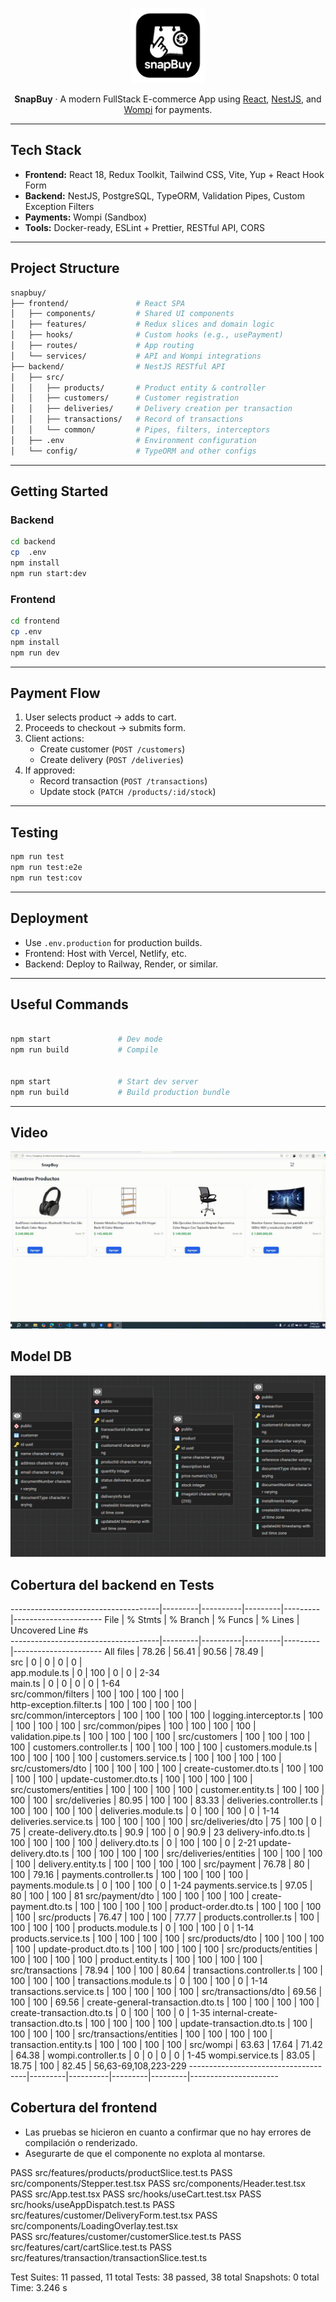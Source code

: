 <p align="center">
  <img src="https://raw.githubusercontent.com/Javier6170/snapbuy/33221d08cf76478f2137c17081a3f8d0d7a72d23/frontend/src/logo.svg" width="120" alt="SnapBuy Logo" />
</p>

<p align="center">
  <b>SnapBuy</b> · A modern FullStack E-commerce App using <a href="https://reactjs.org/">React</a>, <a href="https://nestjs.com/">NestJS</a>, and <a href="https://wompi.co/">Wompi</a> for payments.
</p>

---

##  Tech Stack

- **Frontend:** React 18, Redux Toolkit, Tailwind CSS, Vite, Yup + React Hook Form
- **Backend:** NestJS, PostgreSQL, TypeORM, Validation Pipes, Custom Exception Filters
- **Payments:** Wompi (Sandbox)
- **Tools:** Docker-ready, ESLint + Prettier, RESTful API, CORS

---

##  Project Structure

```bash
snapbuy/
├── frontend/               # React SPA
│   ├── components/         # Shared UI components
│   ├── features/           # Redux slices and domain logic
│   ├── hooks/              # Custom hooks (e.g., usePayment)
│   ├── routes/             # App routing
│   └── services/           # API and Wompi integrations
├── backend/                # NestJS RESTful API
│   ├── src/
│   │   ├── products/       # Product entity & controller
│   │   ├── customers/      # Customer registration
│   │   ├── deliveries/     # Delivery creation per transaction
│   │   ├── transactions/   # Record of transactions
│   │   └── common/         # Pipes, filters, interceptors
│   ├── .env                # Environment configuration
│   └── config/             # TypeORM and other configs
```

---

##  Getting Started

### Backend

```bash
cd backend
cp  .env  
npm install
npm run start:dev
```

### Frontend

```bash
cd frontend
cp .env 
npm install
npm run dev
```

---

##  Payment Flow

1. User selects product → adds to cart.
2. Proceeds to checkout → submits form.
3. Client actions:
   - Create customer (`POST /customers`)
   - Create delivery (`POST /deliveries`)
4. If approved:
   - Record transaction (`POST /transactions`)
   - Update stock (`PATCH /products/:id/stock`)

---

##  Testing

```bash
npm run test          
npm run test:e2e      
npm run test:cov     
```

---

##  Deployment

- Use `.env.production` for production builds.
- Frontend: Host with Vercel, Netlify, etc.
- Backend: Deploy to Railway, Render, or similar.

---

##  Useful Commands

```bash

npm start               # Dev mode
npm run build           # Compile


npm start               # Start dev server
npm run build           # Build production bundle
```

---

##  Video

![Demostración de la app](./video-ejecucion.gif)

##  Model DB 

![Modelado de la base de datos](./model-db.png)

##  Cobertura del backend en Tests

-------------------------------------|---------|----------|---------|---------|----------------------
File                                 | % Stmts | % Branch | % Funcs | % Lines | Uncovered Line #s    
-------------------------------------|---------|----------|---------|---------|----------------------
All files                            |   78.26 |    56.41 |   90.56 |   78.49 |                      
 src                                 |       0 |        0 |       0 |       0 |                      
  app.module.ts                      |       0 |      100 |       0 |       0 | 2-34                 
  main.ts                            |       0 |        0 |       0 |       0 | 1-64                 
 src/common/filters                  |     100 |      100 |     100 |     100 |                      
  http-exception.filter.ts           |     100 |      100 |     100 |     100 |                      
 src/common/interceptors             |     100 |      100 |     100 |     100 | 
  logging.interceptor.ts             |     100 |      100 |     100 |     100 | 
 src/common/pipes                    |     100 |      100 |     100 |     100 | 
  validation.pipe.ts                 |     100 |      100 |     100 |     100 | 
 src/customers                       |     100 |      100 |     100 |     100 | 
  customers.controller.ts            |     100 |      100 |     100 |     100 | 
  customers.module.ts                |     100 |      100 |     100 |     100 | 
  customers.service.ts               |     100 |      100 |     100 |     100 | 
 src/customers/dto                   |     100 |      100 |     100 |     100 | 
  create-customer.dto.ts             |     100 |      100 |     100 |     100 | 
  update-customer.dto.ts             |     100 |      100 |     100 |     100 | 
 src/customers/entities              |     100 |      100 |     100 |     100 | 
  customer.entity.ts                 |     100 |      100 |     100 |     100 | 
 src/deliveries                      |   80.95 |      100 |     100 |   83.33 | 
  deliveries.controller.ts           |     100 |      100 |     100 |     100 | 
  deliveries.module.ts               |       0 |      100 |     100 |       0 | 1-14
  deliveries.service.ts              |     100 |      100 |     100 |     100 | 
 src/deliveries/dto                  |      75 |      100 |       0 |      75 | 
  create-delivery.dto.ts             |    90.9 |      100 |       0 |    90.9 | 23
  delivery-info.dto.ts               |     100 |      100 |     100 |     100 | 
  delivery.dto.ts                    |       0 |      100 |     100 |       0 | 2-21
  update-delivery.dto.ts             |     100 |      100 |     100 |     100 | 
 src/deliveries/entities             |     100 |      100 |     100 |     100 | 
  delivery.entity.ts                 |     100 |      100 |     100 |     100 | 
 src/payment                         |   76.78 |       80 |     100 |   79.16 | 
  payments.controller.ts             |     100 |      100 |     100 |     100 | 
  payments.module.ts                 |       0 |      100 |     100 |       0 | 1-24
  payments.service.ts                |   97.05 |       80 |     100 |     100 | 81
 src/payment/dto                     |     100 |      100 |     100 |     100 |
  create-payment.dto.ts              |     100 |      100 |     100 |     100 |
  product-order.dto.ts               |     100 |      100 |     100 |     100 |
 src/products                        |   76.47 |      100 |     100 |   77.77 |
  products.controller.ts             |     100 |      100 |     100 |     100 |
  products.module.ts                 |       0 |      100 |     100 |       0 | 1-14
  products.service.ts                |     100 |      100 |     100 |     100 |
 src/products/dto                    |     100 |      100 |     100 |     100 |
  update-product.dto.ts              |     100 |      100 |     100 |     100 |
 src/products/entities               |     100 |      100 |     100 |     100 |
  product.entity.ts                  |     100 |      100 |     100 |     100 |
 src/transactions                    |   78.94 |      100 |     100 |   80.64 |
  transactions.controller.ts         |     100 |      100 |     100 |     100 |
  transactions.module.ts             |       0 |      100 |     100 |       0 | 1-14
  transactions.service.ts            |     100 |      100 |     100 |     100 |
 src/transactions/dto                |   69.56 |      100 |     100 |   69.56 |
  create-general-transaction.dto.ts  |     100 |      100 |     100 |     100 |
  create-transaction.dto.ts          |       0 |      100 |     100 |       0 | 1-35
  internal-create-transaction.dto.ts |     100 |      100 |     100 |     100 |
  update-transaction.dto.ts          |     100 |      100 |     100 |     100 |
 src/transactions/entities           |     100 |      100 |     100 |     100 |
  transaction.entity.ts              |     100 |      100 |     100 |     100 |
 src/wompi                           |   63.63 |    17.64 |   71.42 |   64.38 |
  wompi.controller.ts                |       0 |        0 |       0 |       0 | 1-45
  wompi.service.ts                   |   83.05 |    18.75 |     100 |   82.45 | 56,63-69,108,223-229
-------------------------------------|---------|----------|---------|---------|----------------------

##  Cobertura del frontend

- Las pruebas se hicieron en cuanto a confirmar que no hay errores de compilación o renderizado.
- Asegurarte de que el componente no explota al montarse.

 PASS  src/features/products/productSlice.test.ts
 PASS  src/components/Stepper.test.tsx
 PASS  src/components/Header.test.tsx
 PASS  src/App.test.tsx
 PASS  src/hooks/useCart.test.tsx
 PASS  src/hooks/useAppDispatch.test.ts
 PASS  src/features/customer/DeliveryForm.test.tsx
 PASS  src/components/LoadingOverlay.test.tsx     
 PASS  src/features/customer/customerSlice.test.ts
 PASS  src/features/cart/cartSlice.test.ts
 PASS  src/features/transaction/transactionSlice.test.ts

Test Suites: 11 passed, 11 total
Tests:       38 passed, 38 total
Snapshots:   0 total
Time:        3.246 s